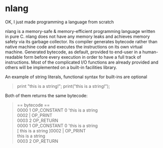 # nlang
OK, I just made programming a language from scratch

nlang is a memory-safe & memory-efficient programming language written in pure C. nlang does not have any memory leaks and achieves memory safety via its garbage collector. Its compiler generates bytecode rather than native machine code and executes the instructions on its own virtual machine. Generated bytecode, as default, provided to end-user in a human-readable form before every execution in order to have a full track of instructions. Most of the complicated I/O functions are already provided and others will be implemented on a built-in facilities library.


An example of string literals, functional syntax for built-ins are optional
> print "this is a string!";
> print("this is a string!");

Both of them returns the same bytecode:
> == bytecode ==  
> 0000    1 OP_CONSTANT         0 'this is a string  
> 0002     |    OP_PRINT  
> 0003    2 OP_RETURN  
>        0000    1 OP_CONSTANT         0 'this is a string  
>        [ this is a string ]0002     |    OP_PRINT  
> this is a string  
>         0003    2 OP_RETURN  
